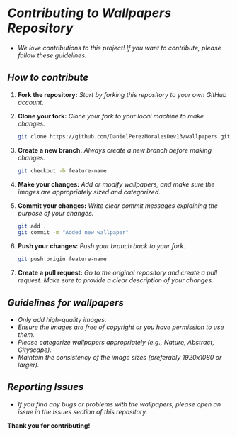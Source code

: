 <!-- Autor: Daniel Benjamin Perez Morales -->
<!-- GitHub: https://github.com/DanielPerezMoralesDev13 -->
<!-- Correo electrónico: danielperezdev@proton.me -->

# ***Contributing to Wallpapers Repository***

- *We love contributions to this project! If you want to contribute, please follow these guidelines.*

## ***How to contribute***

1. **Fork the repository:** *Start by forking this repository to your own GitHub account.*
2. **Clone your fork:** *Clone your fork to your local machine to make changes.*

   ```bash
   git clone https://github.com/DanielPerezMoralesDev13/wallpapers.git
   ```

3. **Create a new branch:** *Always create a new branch before making changes.*

   ```bash
   git checkout -b feature-name
   ```

4. **Make your changes:** *Add or modify wallpapers, and make sure the images are appropriately sized and categorized.*
5. **Commit your changes:** *Write clear commit messages explaining the purpose of your changes.*

   ```bash
   git add .
   git commit -m "Added new wallpaper"
   ```

6. **Push your changes:** *Push your branch back to your fork.*

   ```bash
   git push origin feature-name
   ```

7. **Create a pull request:** *Go to the original repository and create a pull request. Make sure to provide a clear description of your changes.*

## ***Guidelines for wallpapers***

- *Only add high-quality images.*
- *Ensure the images are free of copyright or you have permission to use them.*
- *Please categorize wallpapers appropriately (e.g., Nature, Abstract, Cityscape).*
- *Maintain the consistency of the image sizes (preferably 1920x1080 or larger).*

## ***Reporting Issues***

- *If you find any bugs or problems with the wallpapers, please open an issue in the Issues section of this repository.*

**Thank you for contributing!**
